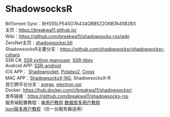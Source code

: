 <h1>ShadowsocksR</h1>
<p>BitTorrent Sync：BHS55LP54SO7A434QBB5Z2O6B7A45B2BX<br>
主页：<a href="https://breakwa11.github.io/">https://breakwa11.github.io/</a><br>  
Wiki：<a href="https://github.com/breakwa11/shadowsocks-rss/wiki">https://github.com/breakwa11/shadowsocks-rss/wiki</a><br>
ZeroNet主页：<a href="http://127.0.0.1:43110/shadowsocksr.bit">shadowsocksr.bit</a><br>
ShadowsocksR主要分支：<a href="https://github.com/shadowsocksr/shadowsocksr-csharp">https://github.com/shadowsocksr/shadowsocksr-csharp</a><br>
SSR C#, <a href="https://github.com/shadowsocksr/shadowsocksr/tree/manyuser">
SSR python manyuser</a>, <a href="https://github.com/shadowsocksr/shadowsocksr-libev">SSR-libev</a><br>
Android APP: <a href="https://github.com/shadowsocksr/shadowsocksr-android/releases">SSR-android</a><br>
iOS APP： <a href="https://itunes.apple.com/us/app/shadowrocket/id932747118">Shadowrocket</a>, <a href="https://download.potatso.com">Potatso2</a>, <a href="https://itunes.apple.com/cn/app/cross-shadowsocks-proxy-client/id1194595243">Cross</a><br>
MAC APP：<a href="https://github.com/qinyuhang/ShadowsocksX-NG/releases">ShadowsocksX-NG</a>, 
<ahref="https://github.com/yichengchen/ShadowsocksX-R/releases">ShadowsocksX-R</a><br>
其它跨平台分支：<a href="https://github.com/avege/avege">avege</a>, <a href="https://github.com/erguotou520/electron-ssr">electron-ssr</a><br>
Docker: <a href="https://hub.docker.com/r/breakwa11/shadowsocksr/">https://hub.docker.com/r/breakwa11/shadowsocksr/</a><br>
发布链接：<a href="https://github.com/breakwa11/shadowsocks-rss">https://github.com/breakwa11/shadowsocks-rss</a><br>
服务端配置教程：<a href="https://github.com/breakwa11/shadowsocks-rss/wiki/Server-Setup">单用户教程</a>
<a href="https://github.com/breakwa11/shadowsocks-rss/wiki/Server-Setup(manyuser-with-mysql)">数据库多用户教程</a><br>
<a href="https://github.com/breakwa11/shadowsocks-rss/wiki/Server-Setup(manyuser-with-mudbjson)">json版多用户教程</a>（仅一台服务器适用）</p>